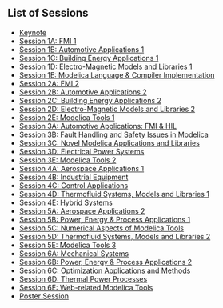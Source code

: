 <h2>List of Sessions</h2>
<ul>
<li><a href="session_keynote.html">Keynote</a></li>
<li><a href="session_1A.html">Session 1A: FMI 1</a></li>
<li><a href="session_1B.html">Session 1B: Automotive Applications 1</a></li>
<li><a href="session_1C.html">Session 1C: Building Energy Applications 1</a></li>
<li><a href="session_1D.html">Session 1D: Electro-Magnetic Models and Libraries 1</a></li>
<li><a href="session_1E.html">Session 1E: Modelica Language & Compiler Implementation</a></li>
<li><a href="session_2A.html">Session 2A: FMI 2</a></li>
<li><a href="session_2B.html">Session 2B: Automotive Applications 2</a></li>
<li><a href="session_2C.html">Session 2C: Building Energy Applications 2</a></li>
<li><a href="session_2D.html">Session 2D: Electro-Magnetic Models and Libraries 2</a></li>
<li><a href="session_2E.html">Session 2E: Modelica Tools 1</a></li>
<li><a href="session_3A.html">Session 3A: Automotive Applications: FMI & HIL</a></li>
<li><a href="session_3B.html">Session 3B: Fault Handling and Safety Issues in Modelica </a></li>
<li><a href="session_3C.html">Session 3C: Novel Modelica Applications and Libraries</a></li>
<li><a href="session_3D.html">Session 3D: Electrical Power Systems</a></li>
<li><a href="session_3E.html">Session 3E: Modelica Tools 2</a></li>
<li><a href="session_4A.html">Session 4A: Aerospace  Applications 1</a></li>
<li><a href="session_4B.html">Session 4B: Industrial Equipment</a></li>
<li><a href="session_4C.html">Session 4C: Control Applications</a></li>
<li><a href="session_4D.html">Session 4D: Thermofluid Systems, Models and Libraries 1</a></li>
<li><a href="session_4E.html">Session 4E: Hybrid Systems</a></li>
<li><a href="session_5A.html">Session 5A: Aerospace  Applications 2</a></li>
<li><a href="session_5B.html">Session 5B: Power, Energy & Process Applications 1</a></li>
<li><a href="session_5C.html">Session 5C: Numerical Aspects of Modelica Tools</a></li>
<li><a href="session_5D.html">Session 5D: Thermofluid Systems, Models and Libraries 2</a></li>
<li><a href="session_5E.html">Session 5E: Modelica Tools 3</a></li>
<li><a href="session_6A.html">Session 6A: Mechanical Systems</a></li>
<li><a href="session_6B.html">Session 6B: Power, Energy & Process Applications 2</a></li>
<li><a href="session_6C.html">Session 6C: Optimization Applications and Methods</a></li>
<li><a href="session_6D.html">Session 6D: Thermal Power Processes</a></li>
<li><a href="session_6E.html">Session 6E: Web-related Modelica Tools</a></li>
<li><a href="session_poster.html">Poster Session</a></li>
</ul>